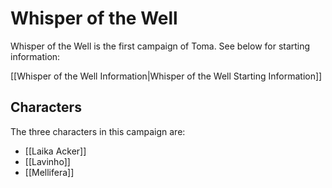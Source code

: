 # Whisper of the Well

Whisper of the Well is the first campaign of Toma. See below for starting information:

[[Whisper of the Well Information|Whisper of the Well Starting Information]]

## Characters

The three characters in this campaign are:

- [[Laika Acker]]
- [[Lavinho]]
- [[Mellifera]]